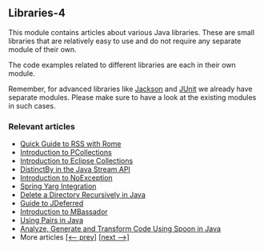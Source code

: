 ## Libraries-4

This module contains articles about various Java libraries. 
These are small libraries that are relatively easy to use and do not require any separate module of their own.

The code examples related to different libraries are each in their own module.

Remember, for advanced libraries like [Jackson](/jackson) and [JUnit](/testing-modules) we already have separate modules. Please make sure to have a look at the existing modules in such cases.

### Relevant articles
- [Quick Guide to RSS with Rome](https://www.baeldung.com/rome-rss)
- [Introduction to PCollections](https://www.baeldung.com/java-pcollections)
- [Introduction to Eclipse Collections](https://www.baeldung.com/eclipse-collections)
- [DistinctBy in the Java Stream API](https://www.baeldung.com/java-streams-distinct-by)
- [Introduction to NoException](https://www.baeldung.com/no-exception)
- [Spring Yarg Integration](https://www.baeldung.com/spring-yarg)
- [Delete a Directory Recursively in Java](https://www.baeldung.com/java-delete-directory)
- [Guide to JDeferred](https://www.baeldung.com/jdeferred)
- [Introduction to MBassador](https://www.baeldung.com/mbassador)
- [Using Pairs in Java](https://www.baeldung.com/java-pairs)
- [Analyze, Generate and Transform Code Using Spoon in Java](https://www.baeldung.com/java-spoon-analyze-generate-transform-code)
- More articles [[<-- prev]](/libraries-3) [[next -->]](/libraries-5)
